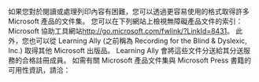 <Token xmlns:xlink="http://www.w3.org/1999/xlink">如果您對於閱讀或處理列印內容有困難，您可以透過更容易使用的格式取得許多 Microsoft 產品的文件集。 您可以在下列網站上檢視無障礙產品文件的索引： <externalLink xmlns="http://ddue.schemas.microsoft.com/authoring/2003/5"><linkText>Microsoft 協助工具網站</linkText><linkUri>http://go.microsoft.com/fwlink/?LinkId=8431</linkUri></externalLink>。 此外，您也可以從 Learning Ally (之前稱為 Recording for the Blind &amp; Dyslexic, Inc.) 取得其他 Microsoft 出版品。 Learning Ally 會將這些文件分送給其分送服務的合格註冊成員。 如需有關 Microsoft 產品文件集與 Microsoft Press 書籍的可用性資訊，請洽：</Token>

<!--HONumber=May16_HO2-->


